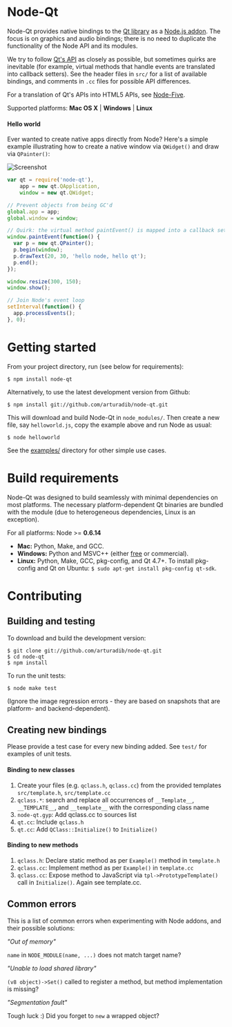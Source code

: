 # Node-Qt

Node-Qt provides native bindings to the [Qt library](http://developer.qt.nokia.com/doc/qt-4.8/) as a [Node.js addon](http://nodejs.org/docs/latest/api/addons.html). The focus is on graphics and audio bindings; there is no need to duplicate the functionality of the Node API and its modules.

We try to follow [Qt's API](http://developer.qt.nokia.com/doc/qt-4.8/) as closely as possible, but sometimes quirks are inevitable (for example, virtual methods that handle events are translated into callback setters). See the header files in `src/` for a list of available bindings, and comments in `.cc` files for possible API differences. 

For a translation of Qt's APIs into HTML5 APIs, see [Node-Five](http://github.com/arturadib/node-five).

Supported platforms: **Mac OS X** | **Windows** | **Linux**


#### Hello world

Ever wanted to create native apps directly from Node? Here's a simple example illustrating how to create a native window via `QWidget()` and draw via `QPainter()`:

![Screenshot](https://github.com/arturadib/node-qt/raw/master/examples/helloworld.png)

```javascript
var qt = require('node-qt'),
    app = new qt.QApplication,
    window = new qt.QWidget;

// Prevent objects from being GC'd
global.app = app;
global.window = window;

// Quirk: the virtual method paintEvent() is mapped into a callback setter
window.paintEvent(function() {
  var p = new qt.QPainter();
  p.begin(window);
  p.drawText(20, 30, 'hello node, hello qt');
  p.end();
});

window.resize(300, 150);
window.show();

// Join Node's event loop
setInterval(function() {
  app.processEvents();
}, 0);
```











# Getting started

From your project directory, run (see below for requirements):

```
$ npm install node-qt
```

Alternatively, to use the latest development version from Github:

```
$ npm install git://github.com/arturadib/node-qt.git
```

This will download and build Node-Qt in `node_modules/`. Then create a new file, say `helloworld.js`, copy the example above and run Node as usual:

```
$ node helloworld
```

See the [examples/](https://github.com/arturadib/node-qt/tree/master/examples) directory for other simple use cases.











# Build requirements

Node-Qt was designed to build seamlessly with minimal dependencies on most platforms. The necessary platform-dependent Qt binaries are bundled with the module (due to heterogeneous dependencies, Linux is an exception).

For all platforms: Node >= **0.6.14**

+ **Mac:** Python, Make, and GCC.
+ **Windows:** Python and MSVC++ (either [free](http://www.microsoft.com/visualstudio/en-us/products/2010-editions/visual-cpp-express) or commercial).
+ **Linux:** Python, Make, GCC, pkg-config, and Qt 4.7+. To install pkg-config and Qt on Ubuntu: `$ sudo apt-get install pkg-config qt-sdk`.














# Contributing



## Building and testing

To download and build the development version:

```
$ git clone git://github.com/arturadib/node-qt.git
$ cd node-qt
$ npm install
```

To run the unit tests:

```
$ node make test
```

(Ignore the image regression errors - they are based on snapshots that are platform- and backend-dependent).



## Creating new bindings

Please provide a test case for every new binding added. See `test/` for examples of unit tests.

#### Binding to new classes

1. Create your files (e.g. `qclass.h`, `qclass.cc`) from the provided templates `src/template.h`, `src/template.cc`
2. `qclass.*`: search and replace all occurrences of `__Template__`, `__TEMPLATE__`, and `__template__` with the corresponding class name
3. `node-qt.gyp`: Add qclass.cc to sources list
4. `qt.cc`: Include `qclass.h`
5. `qt.cc`: Add `QClass::Initialize()` to `Initialize()`

#### Binding to new methods

1. `qclass.h`: Declare static method as per `Example()` method in `template.h`
2. `qclass.cc`: Implement method as per `Example()` in `template.cc`
3. `qclass.cc`: Expose method to JavaScript via `tpl->PrototypeTemplate()` call in `Initialize()`. Again see template.cc.


## Common errors

This is a list of common errors when experimenting with Node addons, and their possible solutions:

_"Out of memory"_

`name` in `NODE_MODULE(name, ...)` does not match target name?

_"Unable to load shared library"_

`(v8 object)->Set()` called to register a method, but method implementation 
is missing?

_"Segmentation fault"_

Tough luck :) Did you forget to `new` a wrapped object?
